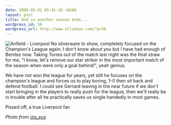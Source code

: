 ```yaml
--- 
date: 2008-05-01 05:41:10 +0100
layout: post
title: And so another season ends...
wordpress_id: 56
wordpress_url: http://www.olliekav.com/?p=56
---
```

![Anfield - Liverpool](http://www.olliekav.com/wp-content/uploads/2008/05/anfield.gif "anfield")
No silverware to show, completely focused on the Champion's League again. I don't know about you but I have had enough of Benitez now. Taking Torres out of the match last night was the final straw for me, "I know, let's remove our star striker in the most important match of the season when were only a goal behind!", yeah genius.

We have not won the league for years, yet still he focuses on the champion's league and forces us to play boring, 1-0 then sit back and defend football. I could see Gerrard leaving in the near future if we don't start bringing in the players to really push for the league, then we'll really be in trouble after all he practically saves us single handedly in most games.

Pissed off, a true Liverpool fan

_Photo from [iza_eus](http://www.flickr.com/photos/iza_eus/)_
